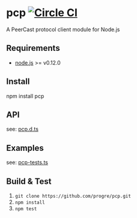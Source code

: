 # pcp [![Circle CI](https://circleci.com/gh/progre/pcp.png?style=badge)](https://circleci.com/gh/progre/pcp)
A PeerCast protocol client module for Node.js

Requirements
----

* [node.js](http://nodejs.org/) >= v0.12.0


Install
----

  npm install pcp


API
----

see: [pcp.d.ts](https://github.com/progre/DefinitelyTyped/blob/pcp/pcp/pcp.d.ts)


Examples
----

see: [pcp-tests.ts](https://github.com/progre/DefinitelyTyped/blob/pcp/pcp/pcp-tests.ts)


Build & Test
----

1. `git clone https://github.com/progre/pcp.git`
2. `npm install`
3. `npm test`
